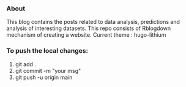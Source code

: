 ### About

This blog contains the posts related to data analysis, predictions and analysis of interesting datasets.
This repo consists of Rblogdown mechanism of creating a website.
Current theme : hugo-lithium

### To push the local changes:
1. git add .
2. git commit -m "your msg"
3. git push -u origin main

